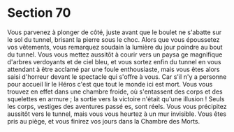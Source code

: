 # Section 70

Vous parvenez à plonger de côté, juste avant que le boulet ne s'abatte sur le sol du tunnel,
brisant la pierre sous le choc. Alors que vous époussetez vos vêtements, vous remarquez
soudain la lumière du jour poindre au bout du tunnel. Vous vous mettez aussitôt à courir
vers un paysa ge magnifique d'arbres verdoyants et de ciel bleu, et vous sortez enfin du
tunnel en vous attendant à être acclamé par une foule enthousiaste, mais vous êtes alors
saisi d'horreur devant le spectacle qui s'offre à vous. Car s'il n'y a personne pour accueil lir
le Héros c'est que tout le monde ici est mort. Vous vous trouvez en effet dans une
chambre froide, où s'entassent des corps et des squelettes en armure  ; la sortie vers la
victoire n'était qu'une illusion  ! Seuls les corps, vestiges des aventures passé es, sont réels.
Vous vous précipitez aussitôt vers le tunnel, mais vous vous heurtez à un mur invisible.
Vous êtes pris au piège, et vous finirez vos jours dans la Chambre des Morts.